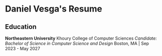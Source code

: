 # Daniel Vesga's Resume

## Education
**Northeastern University** Khoury College of Computer Sciences
*Candidate: Bachelor of Science in Computer Science and Design*
Boston, MA | Sep 2023 - May 2027